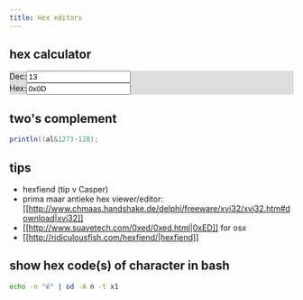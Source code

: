 ```yaml
---
title: Hex editors
---
```


## hex calculator
<div class="row" style='background:#ddd'>
  <div class="col-3"><label for='dec'>Dec:</label><input name='dec' id='dec' type="text" value="13" onchange="hex.value='0x'+eval(this.value).toString(16);"></div>
  <div class="col-3"><label for='hex'>Hex:</label><input id='hex' type="text" value="0x0D" onchange="dec.value=eval(this.value)"></div>
</div>

## two's complement
```java
println((al&127)-128);
```

## tips
* hexfiend (tip v Casper)
* prima maar antieke hex viewer/editor: [[http://www.chmaas.handshake.de/delphi/freeware/xvi32/xvi32.htm#download|xvi32]]
* [[http://www.suavetech.com/0xed/0xed.html|0xED]] for osx 
* [[http://ridiculousfish.com/hexfiend/|hexfiend]]

## show hex code(s) of character in bash
```bash
echo -n "é" | od -A n -t x1
```
